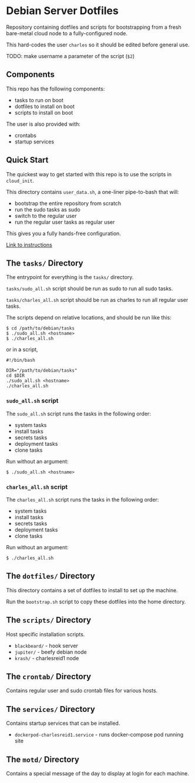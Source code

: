 # Debian Server Dotfiles

Repository containing dotfiles and scripts for bootstrapping 
from a fresh bare-metal cloud node to a fully-configured node.

This hard-codes the user `charles` so it should be edited before general use.

TODO: make username a parameter of the script (`$2`)



## Components

This repo has the following components:

* tasks to run on boot
* dotfiles to install on boot
* scripts to install on boot

The user is also provided with:

* crontabs
* startup services



## Quick Start

The quickest way to get started with this repo is to use the scripts in `cloud_init`.

This directory contains `user_data.sh`, a one-liner pipe-to-bash that will:

* bootstrap the entire repository from scratch
* run the sudo tasks as sudo
* switch to the regular user
* run the regular user tasks as regular user

This gives you a fully hands-free configuration.

[Link to instructions](https://git.charlesreid1.com/dotfiles/vanilla)



## The `tasks/` Directory

The entrypoint for everything is the `tasks/` directory.

`tasks/sudo_all.sh` script should be run as sudo to run all sudo tasks.

`tasks/charles_all.sh` script should be run as charles to run all regular user tasks.

The scripts depend on relative locations,
and should be run like this:

```
$ cd /path/to/debian/tasks
$ ./sudo_all.sh <hostname>
$ ./charles_all.sh
```

or in a script,

```
#!/bin/bash

DIR="/path/to/debian/tasks"
cd $DIR
./sudo_all.sh <hostname>
./charles_all.sh
```

### `sudo_all.sh` script

The `sudo_all.sh` script runs the tasks in the following order:

* system tasks
* install tasks
* secrets tasks
* deployment tasks
* clone tasks

Run without an argument:

```
$ ./sudo_all.sh <hostname>
```

### `charles_all.sh` script

The `charles_all.sh` script runs the tasks in the following order:

* system tasks
* install tasks
* secrets tasks
* deployment tasks
* clone tasks

Run without an argument:

```
$ ./charles_all.sh
```



## The `dotfiles/` Directory

This directory contains a set of dotfiles to install to set up the machine.

Run the `bootstrap.sh` script to copy these dotfiles into the home directory.



## The `scripts/` Directory

Host specific installation scripts.

* `blackbeard/` - hook server
* `jupiter/` - beefy debian node
* `krash/` - charlesreid1 node



## The `crontab/` Directory

Contains regular user and sudo crontab files for various hosts.



## The `services/` Directory

Contains startup services that can be installed.

* `dockerpod-charlesreid1.service` - runs docker-compose pod running site



## The `motd/` Directory

Contains a special message of the day to display at login for each machine.



